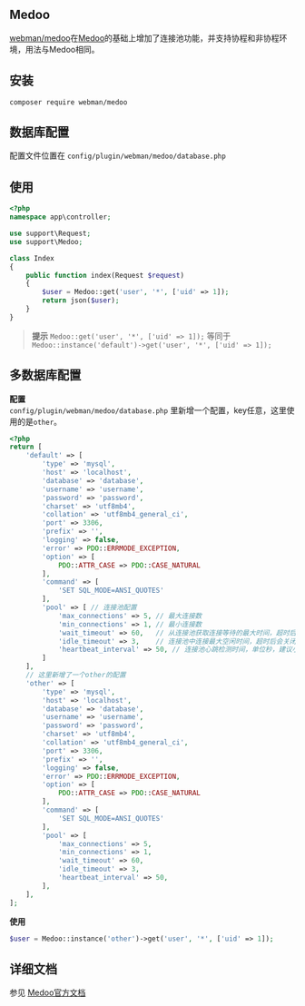 ## Medoo

[webman/medoo](https://github.com/webman-php/medoo)在[Medoo](https://medoo.in/)的基础上增加了连接池功能，并支持协程和非协程环境，用法与Medoo相同。

## 安装
`composer require webman/medoo`

## 数据库配置
配置文件位置在 `config/plugin/webman/medoo/database.php`

## 使用
```php
<?php
namespace app\controller;

use support\Request;
use support\Medoo;

class Index
{
    public function index(Request $request)
    {
        $user = Medoo::get('user', '*', ['uid' => 1]);
        return json($user);
    }
}
```

> **提示**
> `Medoo::get('user', '*', ['uid' => 1]);`
> 等同于
> `Medoo::instance('default')->get('user', '*', ['uid' => 1]);`

## 多数据库配置

**配置**  
`config/plugin/webman/medoo/database.php` 里新增一个配置，key任意，这里使用的是`other`。

```php
<?php
return [
    'default' => [
        'type' => 'mysql',
        'host' => 'localhost',
        'database' => 'database',
        'username' => 'username',
        'password' => 'password',
        'charset' => 'utf8mb4',
        'collation' => 'utf8mb4_general_ci',
        'port' => 3306,
        'prefix' => '',
        'logging' => false,
        'error' => PDO::ERRMODE_EXCEPTION,
        'option' => [
            PDO::ATTR_CASE => PDO::CASE_NATURAL
        ],
        'command' => [
            'SET SQL_MODE=ANSI_QUOTES'
        ],
        'pool' => [ // 连接池配置
            'max_connections' => 5, // 最大连接数
            'min_connections' => 1, // 最小连接数
            'wait_timeout' => 60,   // 从连接池获取连接等待的最大时间，超时后会抛出异常
            'idle_timeout' => 3,    // 连接池中连接最大空闲时间，超时后会关闭回收，直到连接数为min_connections
            'heartbeat_interval' => 50, // 连接池心跳检测时间，单位秒，建议小于60秒
        ]
    ],
    // 这里新增了一个other的配置
    'other' => [
        'type' => 'mysql',
        'host' => 'localhost',
        'database' => 'database',
        'username' => 'username',
        'password' => 'password',
        'charset' => 'utf8mb4',
        'collation' => 'utf8mb4_general_ci',
        'port' => 3306,
        'prefix' => '',
        'logging' => false,
        'error' => PDO::ERRMODE_EXCEPTION,
        'option' => [
            PDO::ATTR_CASE => PDO::CASE_NATURAL
        ],
        'command' => [
            'SET SQL_MODE=ANSI_QUOTES'
        ],
        'pool' => [
            'max_connections' => 5,
            'min_connections' => 1,
            'wait_timeout' => 60,
            'idle_timeout' => 3,
            'heartbeat_interval' => 50,
        ],
    ],
];
```

**使用**
```php
$user = Medoo::instance('other')->get('user', '*', ['uid' => 1]);
```

## 详细文档
参见 [Medoo官方文档](https://medoo.in/api/select)

